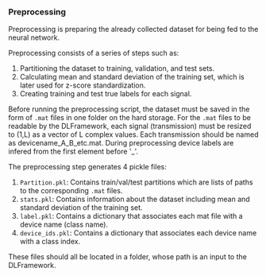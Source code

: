### Preprocessing

Preprocessing is preparing the already collected dataset for being fed to the neural network. 

Preprocessing consists of a series of steps such as:

1. Partitioning the dataset to training, validation, and test sets. 
2. Calculating mean and standard deviation of the training set, which is later used for z-score standardization.
3. Creating training and test true labels for each signal.

Before running the preprocessing script, the dataset must be saved in the form of `.mat` files in one folder on the hard storage. For the `.mat` files to be readable by the DLFramework, each signal (transmission) must be resized to (1,L) as a vector of L complex values. Each transmission should be named as devicename_A_B_etc.mat. During preprocessing device labels are infered from the first element before '_'.

The preprocessing step generates 4 pickle files:

1. `Partition.pkl`: Contains train/val/test partitions which are lists of paths to the corresponding `.mat` files.
2. `stats.pkl`: Contains information about the dataset including mean and standard deviation of the training set.
3. `label.pkl`: Contains a dictionary that associates each mat file with a device name (class name).
4. `device_ids.pkl`: Contains a dictionary that associates each device name with a class index.

These files should all be located in a folder, whose path is an input to the DLFramework.
